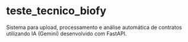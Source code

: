 # teste_tecnico_biofy
Sistema para upload, processamento e análise automática de contratos utilizando IA (Gemini) desenvolvido com FastAPI.
